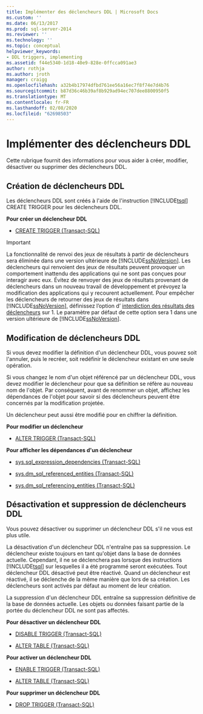 ```yaml
---
title: Implémenter des déclencheurs DDL | Microsoft Docs
ms.custom: ''
ms.date: 06/13/2017
ms.prod: sql-server-2014
ms.reviewer: ''
ms.technology: ''
ms.topic: conceptual
helpviewer_keywords:
- DDL triggers, implementing
ms.assetid: f44e5340-1d18-40e9-828e-0ffcca091ae3
author: rothja
ms.author: jroth
manager: craigg
ms.openlocfilehash: a32b4b17974dfbd761ee56a16ec7f8f74e7d4b76
ms.sourcegitcommit: b87d36c46b39af8b929ad94ec707dee8800950f5
ms.translationtype: MT
ms.contentlocale: fr-FR
ms.lasthandoff: 02/08/2020
ms.locfileid: "62698503"
---
```

# <a name="implement-ddl-triggers"></a>Implémenter des déclencheurs DDL
  Cette rubrique fournit des informations pour vous aider à créer, modifier, désactiver ou supprimer des déclencheurs DDL.  
  
## <a name="creating-ddl-triggers"></a>Création de déclencheurs DDL  
 Les déclencheurs DDL sont créés à l'aide de l'instruction [!INCLUDE[tsql](../../includes/tsql-md.md)] CREATE TRIGGER pour les déclencheurs DDL.  
  
 **Pour créer un déclencheur DDL**  
  
-   [CREATE TRIGGER &#40;Transact-SQL&#41;](/sql/t-sql/statements/create-trigger-transact-sql)  
  
> [!IMPORTANT]  
>  La fonctionnalité de renvoi des jeux de résultats à partir de déclencheurs sera éliminée dans une version ultérieure de [!INCLUDE[ssNoVersion](../../../includes/ssnoversion-md.md)]. Les déclencheurs qui renvoient des jeux de résultats peuvent provoquer un comportement inattendu des applications qui ne sont pas conçues pour interagir avec eux. Évitez de renvoyer des jeux de résultats provenant de déclencheurs dans un nouveau travail de développement et prévoyez la modification des applications qui y recourent actuellement. Pour empêcher les déclencheurs de retourner des jeux de résultats dans [!INCLUDE[ssNoVersion](../../../includes/ssnoversion-md.md)], définissez l’option d’ [interdiction des résultats des déclencheurs](../../database-engine/configure-windows/disallow-results-from-triggers-server-configuration-option.md) sur 1. Le paramètre par défaut de cette option sera 1 dans une version ultérieure de [!INCLUDE[ssNoVersion](../../../includes/ssnoversion-md.md)].  
  
## <a name="modifying-ddl-triggers"></a>Modification de déclencheurs DDL  
 Si vous devez modifier la définition d'un déclencheur DDL, vous pouvez soit l'annuler, puis le recréer, soit redéfinir le déclencheur existant en une seule opération.  
  
 Si vous changez le nom d'un objet référencé par un déclencheur DDL, vous devez modifier le déclencheur pour que sa définition se réfère au nouveau nom de l'objet. Par conséquent, avant de renommer un objet, affichez les dépendances de l'objet pour savoir si des déclencheurs peuvent être concernés par la modification projetée.  
  
 Un déclencheur peut aussi être modifié pour en chiffrer la définition.  
  
 **Pour modifier un déclencheur**  
  
-   [ALTER TRIGGER &#40;Transact-SQL&#41;](/sql/t-sql/statements/alter-trigger-transact-sql)  
  
 **Pour afficher les dépendances d'un déclencheur**  
  
-   [sys.sql_expression_dependencies &#40;Transact-SQL&#41;](/sql/relational-databases/system-catalog-views/sys-sql-expression-dependencies-transact-sql)  
  
-   [sys.dm_sql_referenced_entities &#40;Transact-SQL&#41;](/sql/relational-databases/system-dynamic-management-views/sys-dm-sql-referenced-entities-transact-sql)  
  
-   [sys.dm_sql_referencing_entities &#40;Transact-SQL&#41;](/sql/relational-databases/system-dynamic-management-views/sys-dm-sql-referencing-entities-transact-sql)  
  
## <a name="disabling-and-dropping-ddl-triggers"></a>Désactivation et suppression de déclencheurs DDL  
 Vous pouvez désactiver ou supprimer un déclencheur DDL s'il ne vous est plus utile.  
  
 La désactivation d'un déclencheur DDL n'entraîne pas sa suppression. Le déclencheur existe toujours en tant qu'objet dans la base de données actuelle. Cependant, il ne se déclenchera pas lorsque des instructions [!INCLUDE[tsql](../../includes/tsql-md.md)] sur lesquelles il a été programmé seront exécutées. Tout déclencheur DDL désactivé peut être réactivé. Quand un déclencheur est réactivé, il se déclenche de la même manière que lors de sa création. Les déclencheurs sont activés par défaut au moment de leur création.  
  
 La suppression d'un déclencheur DDL entraîne sa suppression définitive de la base de données actuelle. Les objets ou données faisant partie de la portée du déclencheur DDL ne sont pas affectés.  
  
 **Pour désactiver un déclencheur DDL**  
  
-   [DISABLE TRIGGER &#40;Transact-SQL&#41;](/sql/t-sql/statements/disable-trigger-transact-sql)  
  
-   [ALTER TABLE &#40;Transact-SQL&#41;](/sql/t-sql/statements/alter-table-transact-sql)  
  
 **Pour activer un déclencheur DDL**  
  
-   [ENABLE TRIGGER &#40;Transact-SQL&#41;](/sql/t-sql/statements/enable-trigger-transact-sql)  
  
-   [ALTER TABLE &#40;Transact-SQL&#41;](/sql/t-sql/statements/alter-table-transact-sql)  
  
 **Pour supprimer un déclencheur DDL**  
  
-   [DROP TRIGGER &#40;Transact-SQL&#41;](/sql/t-sql/statements/drop-trigger-transact-sql)  
  
  
